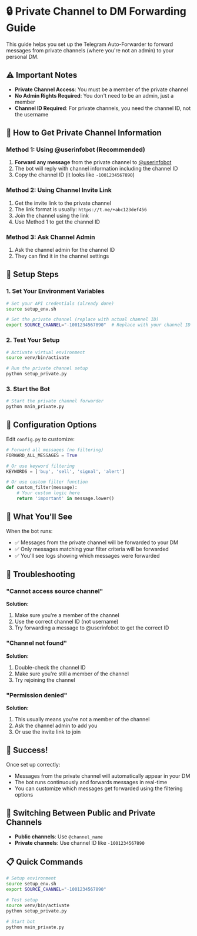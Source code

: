 # 🔒 Private Channel to DM Forwarding Guide

This guide helps you set up the Telegram Auto-Forwarder to forward messages from private channels (where you're not an admin) to your personal DM.

## ⚠️ Important Notes

- **Private Channel Access**: You must be a member of the private channel
- **No Admin Rights Required**: You don't need to be an admin, just a member
- **Channel ID Required**: For private channels, you need the channel ID, not the username

## 🎯 How to Get Private Channel Information

### Method 1: Using @userinfobot (Recommended)

1. **Forward any message** from the private channel to [@userinfobot](https://t.me/userinfobot)
2. The bot will reply with channel information including the channel ID
3. Copy the channel ID (it looks like `-1001234567890`)

### Method 2: Using Channel Invite Link

1. Get the invite link to the private channel
2. The link format is usually: `https://t.me/+abc123def456`
3. Join the channel using the link
4. Use Method 1 to get the channel ID

### Method 3: Ask Channel Admin

1. Ask the channel admin for the channel ID
2. They can find it in the channel settings

## 🚀 Setup Steps

### 1. Set Your Environment Variables

```bash
# Set your API credentials (already done)
source setup_env.sh

# Set the private channel (replace with actual channel ID)
export SOURCE_CHANNEL="-1001234567890"  # Replace with your channel ID
```

### 2. Test Your Setup

```bash
# Activate virtual environment
source venv/bin/activate

# Run the private channel setup
python setup_private.py
```

### 3. Start the Bot

```bash
# Start the private channel forwarder
python main_private.py
```

## 🔧 Configuration Options

Edit `config.py` to customize:

```python
# Forward all messages (no filtering)
FORWARD_ALL_MESSAGES = True

# Or use keyword filtering
KEYWORDS = ['buy', 'sell', 'signal', 'alert']

# Or use custom filter function
def custom_filter(message):
    # Your custom logic here
    return 'important' in message.lower()
```

## 📱 What You'll See

When the bot runs:

- ✅ Messages from the private channel will be forwarded to your DM
- ✅ Only messages matching your filter criteria will be forwarded
- ✅ You'll see logs showing which messages were forwarded

## 🐛 Troubleshooting

### "Cannot access source channel"

**Solution:**

1. Make sure you're a member of the channel
2. Use the correct channel ID (not username)
3. Try forwarding a message to @userinfobot to get the correct ID

### "Channel not found"

**Solution:**

1. Double-check the channel ID
2. Make sure you're still a member of the channel
3. Try rejoining the channel

### "Permission denied"

**Solution:**

1. This usually means you're not a member of the channel
2. Ask the channel admin to add you
3. Or use the invite link to join

## 🎉 Success!

Once set up correctly:

- Messages from the private channel will automatically appear in your DM
- The bot runs continuously and forwards messages in real-time
- You can customize which messages get forwarded using the filtering options

## 🔄 Switching Between Public and Private Channels

- **Public channels**: Use `@channel_name`
- **Private channels**: Use channel ID like `-1001234567890`

## 📋 Quick Commands

```bash
# Setup environment
source setup_env.sh
export SOURCE_CHANNEL="-1001234567890"

# Test setup
source venv/bin/activate
python setup_private.py

# Start bot
python main_private.py
```
